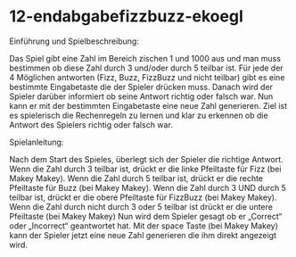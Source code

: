 # 12-endabgabefizzbuzz-ekoegl

Einführung und Spielbeschreibung:

Das Spiel gibt eine Zahl im Bereich zischen 1 und 1000 aus und man muss bestimmen ob diese Zahl durch 3 und/oder durch 5 teilbar ist. 
Für jede der 4 Möglichen antworten (Fizz, Buzz, FizzBuzz und nicht teilbar) gibt es eine bestimmte Eingabetaste die der Spieler drücken muss. 
Danach wird der Spieler darüber informiert ob seine Antwort richtig oder falsch war. 
Nun kann er mit der bestimmten Eingabetaste eine neue Zahl generieren. 
Ziel ist es spielerisch die Rechenregeln zu lernen und klar zu erkennen ob die  Antwort des Spielers richtig oder falsch war.


Spielanleitung:

Nach dem Start des Spieles, überlegt sich der Spieler die richtige Antwort. Wenn die Zahl durch 3 teilbar ist, drückt er die linke Pfeiltaste für Fizz (bei Makey Makey).
Wenn die Zahl durch 5 teilbar ist, drückt er die rechte Pfeiltaste für Buzz (bei Makey Makey).
Wenn die Zahl durch 3 UND durch 5 teilbar ist, drückt er die obere Pfeiltaste für FizzBuzz (bei Makey Makey).
Wenn die Zahl durch nicht durch 3 oder 5 teilbar ist drückt er die untere Pfeiltaste (bei Makey Makey)
Nun wird dem Spieler gesagt ob er „Correct“ oder „Incorrect“ geantwortet hat.
Mit der space Taste (bei Makey Makey) kann der Spieler jetzt eine neue Zahl generieren die ihm direkt angezeigt wird.  
